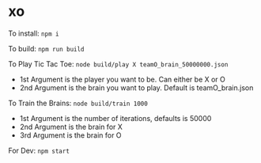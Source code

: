 # xo

To install: `npm i`

To build: `npm run build`

To Play Tic Tac Toe: `node build/play X teamO_brain_50000000.json`

- 1st Argument is the player you want to be. Can either be X or O
- 2nd Argument is the brain you want to play. Default is teamO_brain.json

To Train the Brains: `node build/train 1000`

- 1st Argument is the number of iterations, defaults is 50000
- 2nd Argument is the brain for X
- 3rd Argument is the brain for O

For Dev: `npm start`
